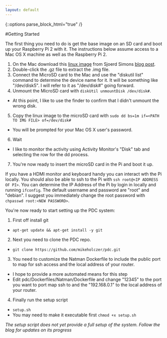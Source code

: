 ```yaml
---
layout: default
---
```


{::options parse_block_html="true" /}
<div class='well'>
#Getting Started

The first thing you need to do is get the base image on an SD card and boot up your Raspberry Pi 2 with it. The instructions below assume access to a Mac OS X machine as well as the Raspberry Pi 2.

1. On the Mac download this [linux image](https://images.collabora.co.uk/rpi2/jessie-rpi2-20150202.img.gz) from Sjoerd Simons [blog post](http://sjoerd.luon.net/posts/2015/02/debian-jessie-on-rpi2/).
2. Double-click the .gz file to extract the .img file.
3. Connect the MicroSD card to the Mac and use the "diskutil list" command to determine the device name for it. It will be something like "/dev/disk5". I will refer to it as "/dev/disk#" going forward.
4. Unmount the MicroSD card with `diskUtil unmountDisk /dev/disk#`.
  * At this point, I like to use the finder to confirm that I didn't unmount the wrong disk.
5. Copy the linux image to the microSD card with `sudo dd bs=1m if=<PATH TO IMG FILE> of=/dev/disk#`
  * You will be prompted for your Mac OS X user's password.
6. Wait
  * I like to monitor the activity using Activity Monitor's "Disk" tab and selecting the row for the dd process.
7. You're now ready to insert the microSD card in the Pi and boot it up.

If you have a HDMI monitor and keyboard handy you can interact wth the Pi locally. You should also be able to ssh to the Pi with `ssh root@<IP ADDRESS OF PI>`. You can determine the IP Address of the Pi by login in locally and running `ifconfig`. The default username and password are "root" and "debian". I suggest you immediately change the root password with `chpasswd root:<NEW PASSWORD>`.

You're now ready to start setting up the PDC system:

1. First off install git
  * `apt-get update && apt-get install -y git`
2. Next you need to clone the PDC repo.
  * `git clone https://github.com/mikeholczer/pdc.git`
3. You need to customize the Natman Dockerfile to include the public port to map for ssh access and the local address of your router.
  * I hope to provide a more automated means for this step
  * Edit pdc/Dockerfiles/Natman/Dockerfile and change "12345" to the port you want to port map ssh to and the "192.168.0.1" to the local address of your router.
4. Finally run the setup script
  * `setup.sh`
  * You may need to make it executable first `chmod +x setup.sh`

*The setup script does not yet provide a full setup of the system. Follow the blog for updates on its progress*
</div>
